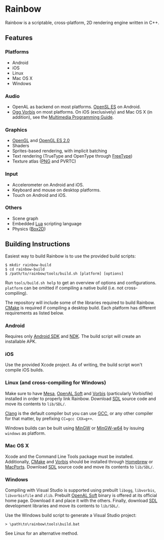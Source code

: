 # Rainbow

Rainbow is a scriptable, cross-platform, 2D rendering engine written in C++.

## Features

### Platforms

- Android
- iOS
- Linux
- Mac OS X
- Windows

### Audio

- OpenAL as backend on most platforms.
  [OpenSL ES](http://www.khronos.org/opensles/) on Android.
- [Ogg Vorbis](http://www.vorbis.com/) on most platforms. On iOS (exclusively)
  and Mac OS X (in addition), see the
  [Multimedia Programming Guide](http://developer.apple.com/library/ios/#documentation/AudioVideo/Conceptual/MultimediaPG/UsingAudio/UsingAudio.html).

### Graphics

- [OpenGL](http://www.opengl.org/) and
  [OpenGL ES 2.0](http://www.khronos.org/opengles/2_X/)
- Shaders
- Sprites-based rendering, with implicit batching
- Text rendering (TrueType and OpenType through [FreeType](http://www.freetype.org/))
- Texture atlas ([PNG](http://www.libpng.org/pub/png/) and PVRTC)

### Input

- Accelerometer on Android and iOS.
- Keyboard and mouse on desktop platforms.
- Touch on Android and iOS.

### Others

- Scene graph
- Embedded [Lua](http://www.lua.org/) scripting language
- Physics ([Box2D](http://http://box2d.org/))

## Building Instructions

Easiest way to build Rainbow is to use the provided build scripts:

	$ mkdir rainbow-build
	$ cd rainbow-build
	$ /path/to/rainbow/tools/build.sh [platform] [options]

Run `tools/build.sh help` to get an overview of options and configurations.
`platform` can be omitted if compiling a native build (i.e. not
cross-compiling).

The repository will include some of the libraries required to build Rainbow.
[CMake](http://www.cmake.org/) is required if compiling a desktop build. Each
platform has different requirements as listed below.

### Android

Requires only [Android SDK](http://developer.android.com/sdk/) and
[NDK](http://developer.android.com/tools/sdk/ndk/). The build script will create
an installable APK.

### iOS

Use the provided Xcode project. As of writing, the build script won't compile
iOS builds.

### Linux (and cross-compiling for Windows)

Make sure to have [Mesa](http://www.mesa3d.org/),
[OpenAL Soft](http://kcat.strangesoft.net/openal.html) and
[Vorbis](http://www.vorbis.com/) (particularly Vorbisfile) installed in order to
properly link Rainbow. Download [SDL](http://libsdl.org/) source code and move
its contents to `lib/SDL/`.

[Clang](http://clang.llvm.org/) is the default compiler but you can use
[GCC](http://gcc.gnu.org/), or any other compiler for that matter, by prefixing
`CC=gcc CXX=g++`.

Windows builds can be built using [MinGW](http://www.mingw.org/) or
[MinGW-w64](http://mingw-w64.sourceforge.net/) by issuing `windows` as platform.

### Mac OS X

Xcode and the Command Line Tools package must be installed. Additionally,
[CMake](http://www.cmake.org/) and [Vorbis](http://www.vorbis.com/) should be
installed through [Homebrew](brew.sh) or [MacPorts](http://www.macports.org/).
Download [SDL](http://libsdl.org/) source code and move its contents to
`lib/SDL/`.

### Windows

Compiling with Visual Studio is supported using prebuilt `libogg`, `libvorbis`,
`libvorbisfile` and `zlib`. Prebuilt
[OpenAL Soft](http://kcat.strangesoft.net/openal.html) binary is offered at its
official home page. Download it and place it with the others. Finally, download
[SDL](http://libsdl.org/) development libraries and move its contents to
`lib/SDL/`.

Use the Windows build script to generate a Visual Studio project:

	> \path\to\rainbow\tools\build.bat

See Linux for an alternative method.
